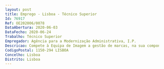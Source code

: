 ```yaml
--- 
layout: post
title: Emprego - Lisboa - Técnico Superior
Id: 76917
Ref: OE202006/0078
DataAbertura: 2020-06-03
DataFecho: 2020-06-24
Trabalho: Técnico Superior
Empregador: Agência para a Modernização Administrativa, I.P.
Descricao: Compete à Equipa de Imagem a gestão de marcas, na sua componente gráfica  a preparação de apresentações, de marca e institucionais  desenho de campanhas  e a gestão de imagem e sinalética da rede de atendimento (Lojas e Espaços Cidadão).
CodigoPostal: 1150-294 LISBOA
Concelho: Lisboa
Distrito: Lisboa
--- 
```

